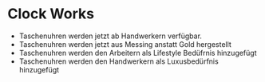 # Clock Works

- Taschenuhren werden jetzt ab Handwerkern verfügbar.
- Taschenuhren werden jetzt aus Messing anstatt Gold hergestellt
- Taschenuhren werden den Arbeitern als Lifestyle Bedüfrnis hinzugefügt
- Taschenuhren werden den Handwerkern als Luxusbedürfnis hinzugefügt

